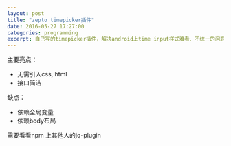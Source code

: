 ```yaml
---
layout: post
title: "zepto timepicker插件"
date: 2016-05-27 17:27:00
categories: programming
excerpt: 自己写的timepicker插件，解决android上time input样式难看、不统一的问题。
---
```


主要亮点：

* 无需引入css, html
* 接口简洁

缺点：

* 依赖全局变量
* 依赖body布局

需要看看npm 上其他人的jq-plugin